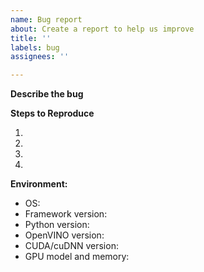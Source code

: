 ```yaml
---
name: Bug report
about: Create a report to help us improve
title: ''
labels: bug
assignees: ''

---
```


<!--
    Thank you very much for contributing to this project by creating an issue!
-->


**Describe the bug**
<!--
    A clear and concise description of what the bug is.
    How has this issue affected you?
    What are you trying to accomplish?
-->


**Steps to Reproduce**

1.
2.
3.
4.


**Environment:**
 - OS: <!--[for example, Linux Ubuntu 16.04]-->
 - Framework version: <!--[TensorFlow or PyTorch]-->
 - Python version:
 - OpenVINO version:
 - CUDA/cuDNN version:
 - GPU model and memory:
<!--
Include as many relevant details about the environment in which you experienced the bug as you can.
-->
